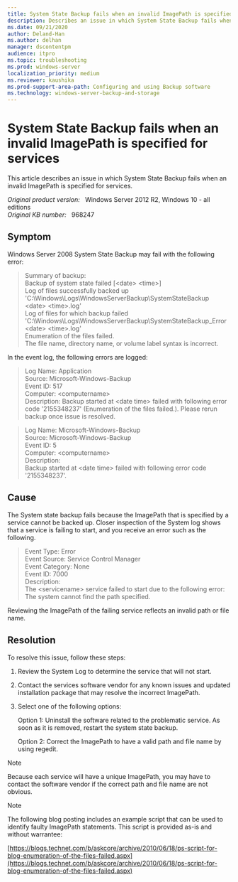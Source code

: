 ```yaml
---
title: System State Backup fails when an invalid ImagePath is specified for services
description: Describes an issue in which System State Backup fails when an invalid ImagePath is specified for services.
ms.date: 09/21/2020
author: Deland-Han
ms.author: delhan 
manager: dscontentpm
audience: itpro
ms.topic: troubleshooting
ms.prod: windows-server
localization_priority: medium
ms.reviewer: kaushika
ms.prod-support-area-path: Configuring and using Backup software 
ms.technology: windows-server-backup-and-storage
---
```

# System State Backup fails when an invalid ImagePath is specified for services

This article describes an issue in which System State Backup fails when an invalid ImagePath is specified for services.

_Original product version:_ &nbsp; Windows Server 2012 R2, Windows 10 - all editions  
_Original KB number:_ &nbsp; 968247

## Symptom

Windows Server 2008 System State Backup may fail with the following error:

> Summary of backup:  
Backup of system state failed [\<date> \<time>]  
Log of files successfully backed up
'C:\Windows\Logs\WindowsServerBackup\SystemStateBackup \<date> \<time>.log'  
Log of files for which backup failed  
'C:\Windows\Logs\WindowsServerBackup\SystemStateBackup_Error \<date> \<time>.log'  
Enumeration of the files failed.  
The file name, directory name, or volume label syntax is incorrect.  

In the event log, the following errors are logged: 

>Log Name: Application  
Source: Microsoft-Windows-Backup  
Event ID: 517  
Computer: \<computername>  
Description:
Backup started at \<date time> failed with following error code '2155348237' (Enumeration of the files failed.). Please rerun backup once issue is resolved.

>Log Name: Microsoft-Windows-Backup  
Source: Microsoft-Windows-Backup  
Event ID: 5  
Computer: \<computername>  
Description:  
Backup started at \<date time> failed with following error code '2155348237'.

## Cause

The System state backup fails because the ImagePath that is specified by a service cannot be backed up. Closer inspection of the System log shows that a service is failing to start, and you receive an error such as the following.  

>Event Type: Error  
Event Source: Service Control Manager  
Event Category: None  
Event ID: 7000  
Description:  
The \<servicename> service failed to start due to the following error: The system cannot find the path specified.

Reviewing the ImagePath of the failing service reflects an invalid path or file name.

## Resolution

To resolve this issue, follow these steps:

1. Review the System Log to determine the service that will not start.
2. Contact the services software vendor for any known issues and updated installation package that may resolve the incorrect ImagePath.  
3. Select one of the following options:  

    Option 1: 
Uninstall the software related to the problematic service. As soon as it is removed, restart the system state backup.

    Option 2: 
Correct the ImagePath to have a valid path and file name by using regedit. 

> [!NOTE]
> Because each service will have a unique ImagePath, you may have to contact the software vendor if the correct path and file name are not obvious. 

> [!NOTE]
> The following blog posting includes an example script that can be used to identify faulty ImagePath statements. This script is provided as-is and without warrantee:

[https://blogs.technet.com/b/askcore/archive/2010/06/18/ps-script-for-blog-enumeration-of-the-files-failed.aspx](https://blogs.technet.com/b/askcore/archive/2010/06/18/ps-script-for-blog-enumeration-of-the-files-failed.aspx)
